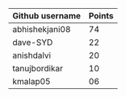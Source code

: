 | Github username | Points |
|-----------------|--------|
| abhishekjani08 | 74 |
| dave-SYD       | 22 |
| anishdalvi     | 20 |
| tanujbordikar  | 10 |
| kmalap05       | 06 |
